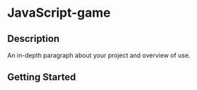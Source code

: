 # JavaScript-game

## Description

An in-depth paragraph about your project and overview of use.

## Getting Started
